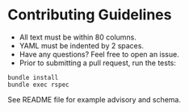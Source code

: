# Contributing Guidelines

* All text must be within 80 columns.
* YAML must be indented by 2 spaces.
* Have any questions? Feel free to open an issue.
* Prior to submitting a pull request, run the tests:

```
bundle install
bundle exec rspec
```

See README file for example advisory and schema.
